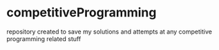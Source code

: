 # competitiveProgramming
repository created to save my solutions and attempts at any
competitive programming related stuff


